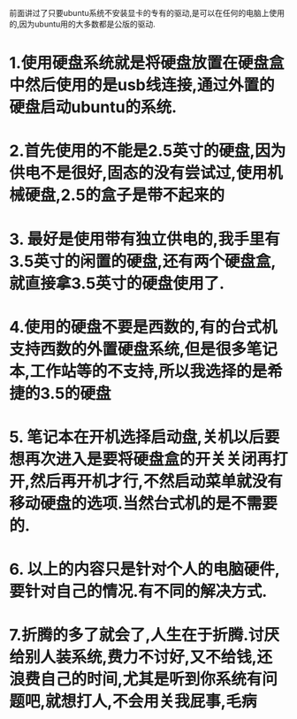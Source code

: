 前面讲过了只要ubuntu系统不安装显卡的专有的驱动,是可以在任何的电脑上使用的,因为ubuntu用的大多数都是公版的驱动.
# 1.使用硬盘系统就是将硬盘放置在硬盘盒中然后使用的是usb线连接,通过外置的硬盘启动ubuntu的系统.
# 2.首先使用的不能是2.5英寸的硬盘,因为供电不是很好,固态的没有尝试过,使用机械硬盘,2.5的盒子是带不起来的
# 3. 最好是使用带有独立供电的,我手里有3.5英寸的闲置的硬盘,还有两个硬盘盒,就直接拿3.5英寸的硬盘使用了.
# 4.使用的硬盘不要是西数的,有的台式机支持西数的外置硬盘系统,但是很多笔记本,工作站等的不支持,所以我选择的是希捷的3.5的硬盘
# 5. 笔记本在开机选择启动盘,关机以后要想再次进入是要将硬盘盒的开关关闭再打开,然后再开机才行,不然启动菜单就没有移动硬盘的选项.当然台式机的是不需要的.
# 6. 以上的内容只是针对个人的电脑硬件,要针对自己的情况.有不同的解决方式.
# 7.折腾的多了就会了,人生在于折腾.讨厌给别人装系统,费力不讨好,又不给钱,还浪费自己的时间,尤其是听到你系统有问题吧,就想打人,不会用关我屁事,毛病
